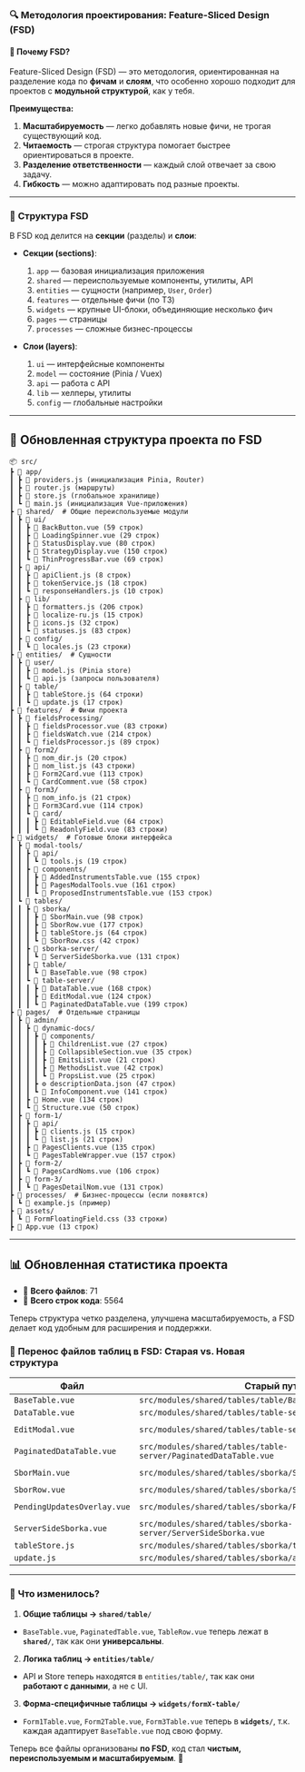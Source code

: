 ### 🔍 Методология проектирования: **Feature-Sliced Design (FSD)**

#### 📌 **Почему FSD?**

Feature-Sliced Design (FSD) — это методология, ориентированная на разделение кода по **фичам** и **слоям**, что особенно
хорошо подходит для проектов с **модульной структурой**, как у тебя.

**Преимущества:**

1. **Масштабируемость** — легко добавлять новые фичи, не трогая существующий код.
2. **Читаемость** — строгая структура помогает быстрее ориентироваться в проекте.
3. **Разделение ответственности** — каждый слой отвечает за свою задачу.
4. **Гибкость** — можно адаптировать под разные проекты.

---

### 📂 **Структура FSD**

В FSD код делится на **секции** (разделы) и **слои**:

- **Секции (sections)**:
    1. `app` — базовая инициализация приложения
    2. `shared` — переиспользуемые компоненты, утилиты, API
    3. `entities` — сущности (например, `User`, `Order`)
    4. `features` — отдельные фичи (по ТЗ)
    5. `widgets` — крупные UI-блоки, объединяющие несколько фич
    6. `pages` — страницы
    7. `processes` — сложные бизнес-процессы

- **Слои (layers)**:
    1. `ui` — интерфейсные компоненты
    2. `model` — состояние (Pinia / Vuex)
    3. `api` — работа с API
    4. `lib` — хелперы, утилиты
    5. `config` — глобальные настройки

---

## 📂 **Обновленная структура проекта по FSD**

```
📦 src/
┣ 📂 app/ 
┃ ┣ 📜 providers.js (инициализация Pinia, Router)
┃ ┣ 📜 router.js (маршруты)
┃ ┣ 📜 store.js (глобальное хранилище)
┃ ┗ 📜 main.js (инициализация Vue-приложения)
┣ 📂 shared/  # Общие переиспользуемые модули
┃ ┣ 📂 ui/  
┃ ┃ ┣ 📗 BackButton.vue (59 строк)
┃ ┃ ┣ 📗 LoadingSpinner.vue (29 строк)
┃ ┃ ┣ 📗 StatusDisplay.vue (80 строк)
┃ ┃ ┣ 📗 StrategyDisplay.vue (150 строк)
┃ ┃ ┗ 📗 ThinProgressBar.vue (69 строк)
┃ ┣ 📂 api/ 
┃ ┃ ┣ 📜 apiClient.js (8 строк)
┃ ┃ ┣ 📜 tokenService.js (18 строк)
┃ ┃ ┗ 📜 responseHandlers.js (10 строк)
┃ ┣ 📂 lib/ 
┃ ┃ ┣ 📜 formatters.js (206 строк)
┃ ┃ ┣ 📜 localize-ru.js (15 строк)
┃ ┃ ┣ 📜 icons.js (32 строк)
┃ ┃ ┗ 📜 statuses.js (83 строк)
┃ ┣ 📂 config/  
┃ ┃ ┗ 📜 locales.js (23 строки)
┣ 📂 entities/  # Сущности
┃ ┣ 📂 user/
┃ ┃ ┣ 📜 model.js (Pinia store)
┃ ┃ ┗ 📜 api.js (запросы пользователя)
┃ ┣ 📂 table/
┃ ┃ ┣ 📜 tableStore.js (64 строки)
┃ ┃ ┗ 📜 update.js (17 строк)
┣ 📂 features/  # Фичи проекта
┃ ┣ 📂 fieldsProcessing/
┃ ┃ ┣ 📗 fieldsProcessor.vue (83 строки)
┃ ┃ ┣ 📗 fieldsWatch.vue (214 строк)
┃ ┃ ┗ 📜 fieldsProcessor.js (89 строк)
┃ ┣ 📂 form2/
┃ ┃ ┣ 📜 nom_dir.js (20 строк)
┃ ┃ ┣ 📜 nom_list.js (43 строки)
┃ ┃ ┣ 📗 Form2Card.vue (113 строк)
┃ ┃ ┗ 📗 CardComment.vue (58 строк)
┃ ┣ 📂 form3/
┃ ┃ ┣ 📜 nom_info.js (21 строк)
┃ ┃ ┣ 📗 Form3Card.vue (114 строк)
┃ ┃ ┗ 📂 card/
┃ ┃ ┃ ┣ 📗 EditableField.vue (64 строк)
┃ ┃ ┃ ┗ 📗 ReadonlyField.vue (83 строки)
┣ 📂 widgets/  # Готовые блоки интерфейса
┃ ┣ 📂 modal-tools/
┃ ┃ ┣ 📂 api/
┃ ┃ ┃ ┗ 📜 tools.js (19 строк)
┃ ┃ ┣ 📂 components/
┃ ┃ ┃ ┣ 📗 AddedInstrumentsTable.vue (155 строк)
┃ ┃ ┃ ┣ 📗 PagesModalTools.vue (161 строк)
┃ ┃ ┃ ┗ 📗 ProposedInstrumentsTable.vue (153 строк)
┃ ┗ 📂 tables/
┃ ┃ ┣ 📂 sborka/
┃ ┃ ┃ ┣ 📗 SborMain.vue (98 строк)
┃ ┃ ┃ ┣ 📗 SborRow.vue (177 строк)
┃ ┃ ┃ ┣ 📜 tableStore.js (64 строк)
┃ ┃ ┃ ┗ 🎨 SborRow.css (42 строк)
┃ ┃ ┣ 📂 sborka-server/
┃ ┃ ┃ ┗ 📗 ServerSideSborka.vue (131 строк)
┃ ┃ ┣ 📂 table/
┃ ┃ ┃ ┗ 📗 BaseTable.vue (98 строк)
┃ ┃ ┗ 📂 table-server/
┃ ┃ ┃ ┣ 📗 DataTable.vue (168 строк)
┃ ┃ ┃ ┣ 📗 EditModal.vue (124 строк)
┃ ┃ ┃ ┗ 📗 PaginatedDataTable.vue (199 строк)
┣ 📂 pages/  # Отдельные страницы
┃ ┣ 📂 admin/
┃ ┃ ┣ 📂 dynamic-docs/
┃ ┃ ┃ ┣ 📂 components/
┃ ┃ ┃ ┃ ┣ 📗 ChildrenList.vue (27 строк)
┃ ┃ ┃ ┃ ┣ 📗 CollapsibleSection.vue (35 строк)
┃ ┃ ┃ ┃ ┣ 📗 EmitsList.vue (21 строк)
┃ ┃ ┃ ┃ ┣ 📗 MethodsList.vue (42 строк)
┃ ┃ ┃ ┃ ┗ 📗 PropsList.vue (25 строк)
┃ ┃ ┃ ┣ ⚙ descriptionData.json (47 строк)
┃ ┃ ┃ ┗ 📗 InfoComponent.vue (141 строк)
┃ ┃ ┣ 📗 Home.vue (134 строк)
┃ ┃ ┗ 📗 Structure.vue (50 строк)
┃ ┣ 📂 form-1/
┃ ┃ ┣ 📂 api/
┃ ┃ ┃ ┣ 📜 clients.js (15 строк)
┃ ┃ ┃ ┗ 📜 list.js (21 строк)
┃ ┃ ┣ 📗 PagesClients.vue (135 строк)
┃ ┃ ┗ 📗 PagesTableWrapper.vue (157 строк)
┃ ┣ 📂 form-2/
┃ ┃ ┗ 📗 PagesCardNoms.vue (106 строк)
┃ ┣ 📂 form-3/
┃ ┃ ┗ 📗 PagesDetailNom.vue (131 строк)
┣ 📂 processes/  # Бизнес-процессы (если появятся)
┃ ┗ 📜 example.js (пример)
┣ 📂 assets/
┃ ┗ 🎨 FormFloatingField.css (33 строки)
┣ 📜 App.vue (13 строк)
```

---

## 📊 **Обновленная статистика проекта**

- 📄 **Всего файлов**: 71
- 📜 **Всего строк кода**: 5564

Теперь структура четко разделена, улучшена масштабируемость, а FSD делает код удобным для расширения и поддержки.

### 📌 **Перенос файлов таблиц в FSD: Старая vs. Новая структура**

| **Файл**                    | **Старый путь**                                                 | **Новый путь (FSD)**                                |
|-----------------------------|-----------------------------------------------------------------|-----------------------------------------------------|
| `BaseTable.vue`             | `src/modules/shared/tables/table/BaseTable.vue`                 | `src/shared/table/BaseTable.vue`                    |
| `DataTable.vue`             | `src/modules/shared/tables/table-server/DataTable.vue`          | `src/shared/table/PaginatedTable.vue`               |
| `EditModal.vue`             | `src/modules/shared/tables/table-server/EditModal.vue`          | `src/widgets/formX-table/EditModal.vue`             |
| `PaginatedDataTable.vue`    | `src/modules/shared/tables/table-server/PaginatedDataTable.vue` | `src/shared/table/PaginatedTable.vue`               |
| `SborMain.vue`              | `src/modules/shared/tables/sborka/SborMain.vue`                 | `src/widgets/form1-table/Form1Table.vue`            |
| `SborRow.vue`               | `src/modules/shared/tables/sborka/SborRow.vue`                  | `src/shared/table/TableRow.vue`                     |
| `PendingUpdatesOverlay.vue` | `src/modules/shared/tables/sborka/PendingUpdatesOverlay.vue`    | `src/widgets/form1-table/PendingUpdatesOverlay.vue` |
| `ServerSideSborka.vue`      | `src/modules/shared/tables/sborka-server/ServerSideSborka.vue`  | `src/widgets/form1-table/ServerSideTable.vue`       |
| `tableStore.js`             | `src/modules/shared/tables/sborka/tableStore.js`                | `src/entities/table/tableStore.js`                  |
| `update.js`                 | `src/modules/shared/tables/sborka/api/update.js`                | `src/entities/table/tableApi.js`                    |

---

### 🎯 **Что изменилось?**

1. **Общие таблицы → `shared/table/`**

- `BaseTable.vue`, `PaginatedTable.vue`, `TableRow.vue` теперь лежат в **`shared/`**, так как они **универсальны**.

2. **Логика таблиц → `entities/table/`**

- API и Store теперь находятся в `entities/table/`, так как они **работают с данными**, а не с UI.

3. **Форма-специфичные таблицы → `widgets/formX-table/`**

- `Form1Table.vue`, `Form2Table.vue`, `Form3Table.vue` теперь в **`widgets/`**, т.к. каждая адаптирует `BaseTable.vue`
  под свою форму.

Теперь все файлы организованы **по FSD**, код стал **чистым, переиспользуемым и масштабируемым**. 🚀